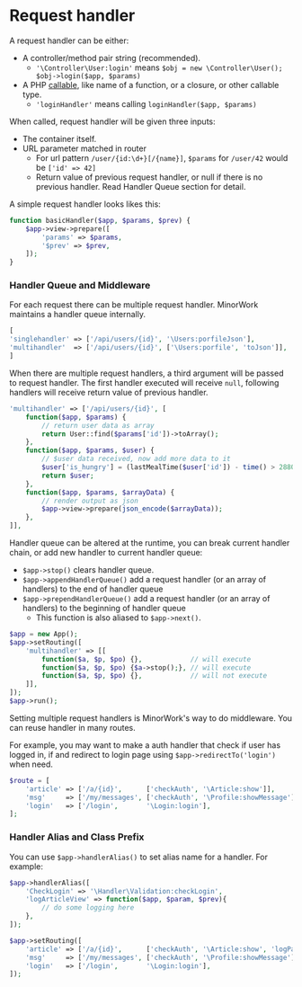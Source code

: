 # Request handler

A request handler can be either:

- A controller/method pair string (recommended).
  - `'\Controller\User:login'` means `$obj = new \Controller\User(); $obj->login($app, $params)`
- A PHP [callable](http://php.net/manual/en/language.types.callable.php), like name of a function, or a closure, or other callable type.
  - `'loginHandler'` means calling `loginHandler($app, $params)`

When called, request handler will be given three inputs:

- The container itself.
- URL parameter matched in router
  - For url pattern `/user/{id:\d+}[/{name}]`, `$params` for `/user/42` would be `['id' => 42]`
  - Return value of previous request handler, or null if there is no previous handler. Read Handler Queue section for detail.

A simple request handler looks likes this:

```php
function basicHandler($app, $params, $prev) {
    $app->view->prepare([
        'params' => $params,
        '$prev' => $prev,
    ]);
}
```

### Handler Queue and Middleware

For each request there can be multiple request handler. MinorWork maintains a handler queue internally.

```php
[
'singlehandler' => ['/api/users/{id}', '\Users:porfileJson'],
'multihandler'  => ['/api/users/{id}', ['\Users:porfile', 'toJson']],
]
```

When there are multiple request handlers, a third argument will be passed to request handler. The first handler executed will receive `null`, following handlers will receive return value of previous handler.

```php
'multihandler' => ['/api/users/{id}', [
    function($app, $params) {
        // return user data as array
        return User::find($params['id'])->toArray();
    },
    function($app, $params, $user) {
        // $user data received, now add more data to it
        $user['is_hungry'] = (lastMealTime($user['id']) - time() > 28800);
        return $user;
    },
    function($app, $params, $arrayData) {
        // render output as json
        $app->view->prepare(json_encode($arrayData));
    },
]],
```

Handler queue can be altered at the runtime, you can break current handler chain, or add new handler to current handler queue:

- `$app->stop()` clears handler queue.
- `$app->appendHandlerQueue()` add a request handler (or an array of handlers) to the end of handler queue
- `$app->prependHandlerQueue()` add a request handler (or an array of handlers) to the beginning of handler queue
  - This function is also aliased to `$app->next()`.

```php
$app = new App();
$app->setRouting([
    'multihandler' => [[
        function($a, $p, $po) {},            // will execute
        function($a, $p, $po) {$a->stop();}, // will execute
        function($a, $p, $po) {},            // will not execute
    ]],
]);
$app->run();
```

Setting multiple request handlers is MinorWork's way to do middleware. You can reuse handler in many routes.

For example, you may want to make a auth handler that check if user has logged in, if and redirect to login page using `$app->redirectTo('login')` when need.

```php
$route = [
    'article' => ['/a/{id}',      ['checkAuth', '\Article:show']],
    'msg'     => ['/my/messages', ['checkAuth', '\Profile:showMessage']],
    'login'   => ['/login',       '\Login:login'],
];
```

### Handler Alias and Class Prefix

You can use `$app->handlerAlias()` to set alias name for a handler. For example:

```php
$app->handlerAlias([
    'CheckLogin' => '\Handler\Validation:checkLogin',
    'logArticleView' => function($app, $param, $prev){
        // do some logging here
    },
]);

$app->setRouting([
    'article' => ['/a/{id}',      ['checkAuth', '\Article:show', 'logPageView']],
    'msg'     => ['/my/messages', ['checkAuth', '\Profile:showMessage']],
    'login'   => ['/login',       '\Login:login'],
]);
```

